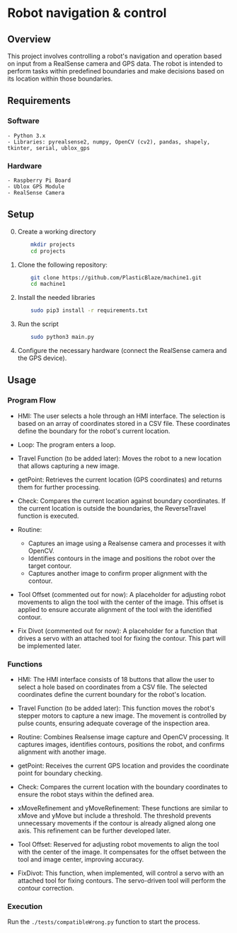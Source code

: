 # Robot navigation & control

## Overview

This project involves controlling a robot's navigation and operation based on input from a RealSense camera and GPS data. The robot is intended to perform tasks within predefined boundaries and make decisions based on its location within those boundaries.

## Requirements

### Software

    - Python 3.x
    - Libraries: pyrealsense2, numpy, OpenCV (cv2), pandas, shapely, tkinter, serial, ublox_gps

### Hardware

    - Raspberry Pi Board
    - Ublox GPS Module
    - RealSense Camera

## Setup

0. Create a working directory

    ```bash
        mkdir projects
        cd projects
    ```

1. Clone the following repository:

    ```bash
        git clone https://github.com/PlasticBlaze/machine1.git
        cd machine1
    ```

2. Install the needed libraries
    
    ```bash
        sudo pip3 install -r requirements.txt
    ```

3. Run the script

    ```bash
        sudo python3 main.py
    ```

4. Configure the necessary hardware (connect the RealSense camera and the GPS device).

## Usage

### Program Flow

- HMI: The user selects a hole through an HMI interface. The selection is based on an array of coordinates stored in a CSV file. These coordinates define the boundary for the robot's current location.

- Loop: The program enters a loop.

- Travel Function (to be added later): Moves the robot to a new location that allows capturing a new image.

- getPoint: Retrieves the current location (GPS coordinates) and returns them for further processing.

- Check: Compares the current location against boundary coordinates. If the current location is outside the boundaries, the ReverseTravel function is executed.

- Routine:
  - Captures an image using a Realsense camera and processes it with OpenCV.
  - Identifies contours in the image and positions the robot over the target contour. 
  - Captures another image to confirm proper alignment with the contour.

- Tool Offset (commented out for now): A placeholder for adjusting robot movements to align the tool with the center of the image. This offset is applied to ensure accurate alignment of the tool with the identified contour.

- Fix Divot (commented out for now): A placeholder for a function that drives a servo with an attached tool for fixing the contour. This part will be implemented later.

### Functions

- HMI: The HMI interface consists of 18 buttons that allow the user to select a hole based on coordinates from a CSV file. The selected coordinates define the current boundary for the robot's location.

- Travel Function (to be added later): This function moves the robot's stepper motors to capture a new image. The movement is controlled by pulse counts, ensuring adequate coverage of the inspection area.

- Routine: Combines Realsense image capture and OpenCV processing. It captures images, identifies contours, positions the robot, and confirms alignment with another image.

- getPoint: Receives the current GPS location and provides the coordinate point for boundary checking.

- Check: Compares the current location with the boundary coordinates to ensure the robot stays within the defined area.

- xMoveRefinement and yMoveRefinement: These functions are similar to xMove and yMove but include a threshold. The threshold prevents unnecessary movements if the contour is already aligned along one axis. This refinement can be further developed later.

- Tool Offset: Reserved for adjusting robot movements to align the tool with the center of the image. It compensates for the offset between the tool and image center, improving accuracy.

- FixDivot: This function, when implemented, will control a servo with an attached tool for fixing contours. The servo-driven tool will perform the contour correction.

### Execution

Run the `./tests/compatibleWrong.py` function to start the process.

<!---
comments syntax

### machine1

I think the combinedWrong.py is the latest where I began putting everything together so I would work from that. 

From a program flow perspective, please break code into functions that make sense if needed. If the 'routine' function includes to much code, just break it into multiple functions if needed. I was building one part at a time so it might seem really confusing. Sorry about that.

***********************************************************
Program Flow 

HMI - Let user make selection for the hole

loop >

Travel function - Moves robot to new location

getPoint - gets current location

check - current location checked against boundary coordinates - if not, run ReverseTravel function

routine - takes image and finds contour to fix - currently this immediately sends step counts to arduino. Re-take image to confirm we centered the imager to the found contour, if not/ move again until it is.

tool offset - just leave this commented out for now in the overall program and I will add later

fix divot - fixes contour, just leave this commented out for now in the overall program and I will add later

< loop

***********************************************************



Functions 
(HMI): The current HMI is just 18 buttons right now, that should reference a csv file somewhere on the documents that contains an array of coordinates. The array of coordinates should be stored so that throughout the program running, it can be referenced as a boundary to the current location of the robot.

(Travel): I will add this later just leave it commented out please. I need a new function called travel that will move all 4 stepper motors far enough to get a new image. For example, if the image frame is 3 feet in height, the pulse count will be enough to travel greater than 3 feet so that a new area is being inspected. I can add the number of pulses later but it should be similar to the current comms() function. the serial write variables will just be fixed amounts. there might be multiple travel commands such as the routine one then an error handling one for when the current position is outside of the boundaries (ReverseTravel?)

(Routine): Runs realsense capture and OpenCV portion. After we take the first image and it finds a contour and moves the robot over top of it, I want it to take another image to confirm we centered the contour to the imager.

(getPoint): this function recieves current GPS location and needs to return the current coordinate point to be checked against the boundary

(check): checks current location

*(xMoveRefinement and yMoveRefinement): Same as (xMove and yMove) but has a threshold. Maybe the threshold should also be set on the initial movements too so that if the divot is aligned on either of the axis, it won’t try to move. ***We can work on this later***

*(Tool Offset): This is because the movements are intended to align the divot with the center of the image taken. The divot fixing tool obviously cannot be in the center of the image so I imagined it offset some distance that the bot will need to travel in order to actually align the divot and tool. ***We can work on this later***

*(FixDivot): This function will be driving the servo with tool attached. ***I can work on this later***

--->